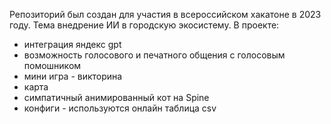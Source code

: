 Репозиторий был создан для участия в всероссийском хакатоне в 2023 году. Тема внедрение ИИ в городскую экосистему. 
В проекте:
- интеграция яндекс gpt
- возможность голосового и печатного общения с голосовым помошником
- мини игра - викторина
- карта
- симпатичный анимированный кот на Spine
- конфиги - используются онлайн таблица csv
